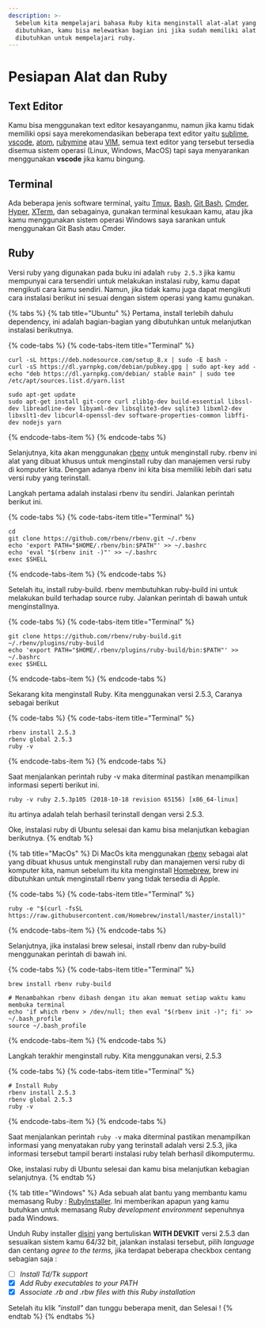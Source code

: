 ```yaml
---
description: >-
  Sebelum kita mempelajari bahasa Ruby kita menginstall alat-alat yang
  dibutuhkan, kamu bisa melewatkan bagian ini jika sudah memiliki alat yang
  dibutuhkan untuk mempelajari ruby.
---
```


# Pesiapan Alat dan Ruby

## Text Editor

Kamu bisa menggunakan text editor kesayanganmu, namun jika kamu tidak memiliki opsi saya merekomendasikan beberapa text editor yaitu [sublime](https://www.sublimetext.com/), [vscode](https://code.visualstudio.com/), [atom](https://atom.io/), [rubymine](https://www.jetbrains.com/ruby/) atau [VIM](https://www.vim.org/), semua text editor yang tersebut tersedia disemua sistem operasi \(Linux, Windows, MacOS\) tapi saya menyarankan menggunakan **vscode** jika kamu bingung.

## Terminal

Ada beberapa jenis software terminal, yaitu [Tmux](https://github.com/tmux/tmux/wiki), [Bash](https://www.gnu.org/software/bash/), [Git Bash](https://git-scm.com/downloads), [Cmder](http://cmder.net/), [Hyper](https://hyper.is/), [XTerm](https://invisible-island.net/xterm/), dan sebagainya, gunakan terminal kesukaan kamu, atau jika kamu menggunakan sistem operasi Windows saya sarankan untuk menggunakan Git Bash atau Cmder.

## Ruby

Versi ruby yang digunakan pada buku ini adalah `ruby 2.5.3` jika kamu mempunyai cara tersendiri untuk melakukan instalasi ruby, kamu dapat mengikuti cara kamu sendiri. Namun, jika tidak kamu juga dapat mengikuti cara instalasi berikut ini sesuai dengan sistem operasi yang kamu gunakan. 

{% tabs %}
{% tab title="Ubuntu" %}
Pertama, install terlebih dahulu dependency, ini adalah bagian-bagian yang dibutuhkan untuk melanjutkan instalasi berikutnya.

{% code-tabs %}
{% code-tabs-item title="Terminal" %}
```text
curl -sL https://deb.nodesource.com/setup_8.x | sudo -E bash -
curl -sS https://dl.yarnpkg.com/debian/pubkey.gpg | sudo apt-key add -
echo "deb https://dl.yarnpkg.com/debian/ stable main" | sudo tee /etc/apt/sources.list.d/yarn.list

sudo apt-get update
sudo apt-get install git-core curl zlib1g-dev build-essential libssl-dev libreadline-dev libyaml-dev libsqlite3-dev sqlite3 libxml2-dev libxslt1-dev libcurl4-openssl-dev software-properties-common libffi-dev nodejs yarn
```
{% endcode-tabs-item %}
{% endcode-tabs %}

Selanjutnya, kita akan menggunakan [rbenv](https://github.com/rbenv/rbenv) untuk menginstall ruby. rbenv ini alat yang dibuat khusus untuk menginstall ruby dan manajemen versi ruby di komputer kita. Dengan adanya rbenv ini kita bisa memiliki lebih dari satu versi ruby yang terinstall.

Langkah pertama adalah instalasi rbenv itu sendiri. Jalankan perintah berikut ini.

{% code-tabs %}
{% code-tabs-item title="Terminal" %}
```text
cd
git clone https://github.com/rbenv/rbenv.git ~/.rbenv
echo 'export PATH="$HOME/.rbenv/bin:$PATH"' >> ~/.bashrc
echo 'eval "$(rbenv init -)"' >> ~/.bashrc
exec $SHELL
```
{% endcode-tabs-item %}
{% endcode-tabs %}

Setelah itu, install ruby-build. rbenv membutuhkan ruby-build ini untuk melakukan build terhadap source ruby. Jalankan perintah di bawah untuk menginstallnya.

{% code-tabs %}
{% code-tabs-item title="Terminal" %}
```text
git clone https://github.com/rbenv/ruby-build.git ~/.rbenv/plugins/ruby-build
echo 'export PATH="$HOME/.rbenv/plugins/ruby-build/bin:$PATH"' >> ~/.bashrc
exec $SHELL
```
{% endcode-tabs-item %}
{% endcode-tabs %}

Sekarang kita menginstall Ruby. Kita menggunakan versi 2.5.3, Caranya sebagai berikut

{% code-tabs %}
{% code-tabs-item title="Terminal" %}
```text
rbenv install 2.5.3
rbenv global 2.5.3
ruby -v
```
{% endcode-tabs-item %}
{% endcode-tabs %}

Saat menjalankan perintah ruby -v maka diterminal pastikan menampilkan informasi seperti berikut ini.

`ruby -v ruby 2.5.3p105 (2018-10-18 revision 65156) [x86_64-linux]`

itu artinya adalah telah berhasil terinstall dengan versi 2.5.3. 

Oke, instalasi ruby di Ubuntu selesai dan kamu bisa melanjutkan kebagian berikutnya.
{% endtab %}

{% tab title="MacOs" %}
Di MacOs kita menggunakan [rbenv](https://github.com/rbenv/rbenv) sebagai alat yang dibuat khusus untuk menginstall ruby dan manajemen versi ruby di komputer kita, namun sebelum itu kita menginstall [Homebrew](https://brew.sh/), brew ini dibutuhkan untuk menginstall rbenv yang tidak tersedia di Apple.

{% code-tabs %}
{% code-tabs-item title="Terminal" %}
```text
ruby -e "$(curl -fsSL https://raw.githubusercontent.com/Homebrew/install/master/install)"
```
{% endcode-tabs-item %}
{% endcode-tabs %}

Selanjutnya, jika instalasi brew selesai, install rbenv dan ruby-build menggunakan perintah di bawah ini.

{% code-tabs %}
{% code-tabs-item title="Terminal" %}
```text
brew install rbenv ruby-build

# Menambahkan rbenv dibash dengan itu akan memuat setiap waktu kamu membuka terminal
echo 'if which rbenv > /dev/null; then eval "$(rbenv init -)"; fi' >> ~/.bash_profile
source ~/.bash_profile
```
{% endcode-tabs-item %}
{% endcode-tabs %}

Langkah terakhir menginstall ruby. Kita menggunakan versi, 2.5.3

{% code-tabs %}
{% code-tabs-item title="Terminal" %}
```text
# Install Ruby
rbenv install 2.5.3
rbenv global 2.5.3
ruby -v
```
{% endcode-tabs-item %}
{% endcode-tabs %}

Saat menjalankan perintah `ruby -v` maka diterminal pastikan menampilkan informasi yang menyatakan ruby yang terinstall adalah versi 2.5.3, jika informasi tersebut tampil berarti instalasi ruby telah berhasil dikomputermu.

Oke, instalasi ruby di Ubuntu selesai dan kamu bisa melanjutkan kebagian selanjutnya.
{% endtab %}

{% tab title="Windows" %}
Ada sebuah alat bantu yang membantu kamu memasang Ruby : [RubyInstaller](https://rubyinstaller.org/). Ini memberikan apapun yang kamu butuhkan untuk memasang Ruby _development environment_ sepenuhnya pada Windows.

Unduh Ruby installer [disini](https://rubyinstaller.org/downloads/) yang bertuliskan **WITH DEVKIT** versi 2.5.3 dan sesuaikan sistem kamu 64/32 bit, jalankan instalasi tersebut, pilih _language_ dan centang _agree to the terms,_ jika terdapat beberapa checkbox centang sebagian saja : 

* [ ] _Install Td/Tk support_
* [x] _Add Ruby executables to your PATH_
* [x] _Associate .rb and .rbw files with this Ruby installation_

Setelah itu klik _"install"_ dan tunggu beberapa menit, dan Selesai !
{% endtab %}
{% endtabs %}



